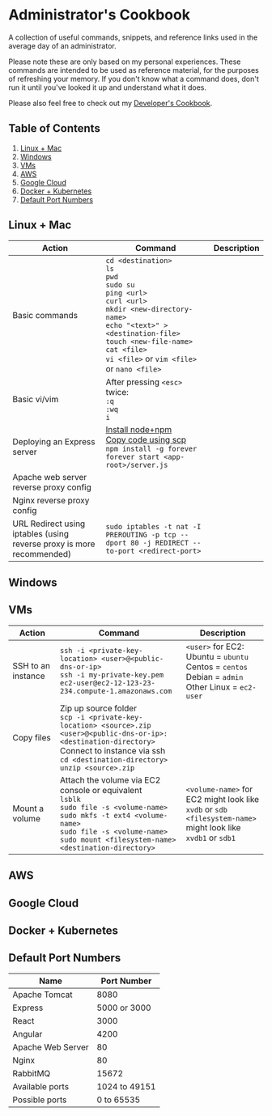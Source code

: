 # Administrator's Cookbook
A collection of useful commands, snippets, and reference links used in the average day of an administrator.

Please note these are only based on my personal experiences. 
These commands are intended to be used as reference material, for the purposes of refreshing your memory. If you don't know what a command does, don't run it until you've looked it up and understand what it does.

Please also feel free to check out my [Developer's Cookbook](https://github.com/liaocanada/Developers-Cookbook).

## Table of Contents
1. [Linux + Mac](#linux-mac)
2. [Windows](#windows)
3. [VMs](#vms)
4. [AWS](#aws)
5. [Google Cloud](#gcloud)
6. [Docker + Kubernetes](#docker-kubernetes)
7. [Default Port Numbers](#ports)

## <a name="linux-mac"></a> Linux + Mac
| Action                                                                   | Command                                                                                                                                                                                                                                                                 | Description |
|--------------------------------------------------------------------------|-------------------------------------------------------------------------------------------------------------------------------------------------------------------------------------------------------------------------------------------------------------------------|-------------|
| Basic commands                                                           | `cd <destination>`<br/> `ls`<br/> `pwd`<br/> `sudo su`<br/> `ping <url>`<br/> `curl <url>`<br/> `mkdir <new-directory-name>`<br/> `echo "<text>" > <destination-file>`<br/> `touch <new-file-name>`<br/> `cat <file>`<br/> `vi <file>` or `vim <file>` or `nano <file>` |             |
| Basic vi/vim                                                             | After pressing `<esc>` twice:<br/> `:q`<br/> `:wq`<br/> `i`                                                                                                                                                                                                             |             |
| Deploying an Express server                                              | [Install node+npm](https://github.com/liaocanada/Developers-Cookbook/blob/master/README.md#node---installation)<br/> [Copy code using scp](#)<br/> `npm install -g forever`<br/> `forever start <app-root>/server.js`<br/>                                              |             |
| Apache web server reverse  proxy config                                  |                                                                                                                                                                                                                                                                         |             |
| Nginx reverse proxy config                                               |                                                                                                                                                                                                                                                                         |             |
| URL Redirect using  iptables  (using reverse proxy  is more recommended) | `sudo iptables -t nat -I PREROUTING -p tcp --dport 80 -j REDIRECT --to-port <redirect-port>`                                                                                                                                                                            |             |

## Windows

## VMs
| Action             | Command                                                                                                                                                                                                                                 | Description                                                                                                         |
|--------------------|-----------------------------------------------------------------------------------------------------------------------------------------------------------------------------------------------------------------------------------------|---------------------------------------------------------------------------------------------------------------------|
| SSH to an instance | `ssh -i <private-key-location> <user>@<public-dns-or-ip>`<br/> `ssh -i my-private-key.pem ec2-user@ec2-12-123-23-234.compute-1.amazonaws.com`                                                                                           | `<user>` for EC2:<br/> Ubuntu = `ubuntu`<br/> Centos = `centos`<br/> Debian = `admin`<br/> Other Linux = `ec2-user` |
| Copy files         | Zip up source folder<br/> `scp -i <private-key-location> <source>.zip <user>@<public-dns-or-ip>:<destination-directory>`<br/> Connect to instance via ssh<br/> `cd <destination-directory>`<br/> `unzip <source>.zip`                   |                                                                                                                     |
| Mount a volume     | Attach the volume via EC2 console or equivalent<br/>`lsblk`<br/> `sudo file -s <volume-name>`<br/> `sudo mkfs -t ext4 <volume-name>`<br/> `sudo file -s <volume-name>`<br/> `sudo mount <filesystem-name> <destination-directory>`<br/> | `<volume-name>` for EC2 might look like `xvdb` or `sdb`<br/> `<filesystem-name>` might look like `xvdb1` or `sdb1`  |

## AWS

## <a name="gcloud"></a>Google Cloud

## <a name="docker-kubernetes"></a> Docker + Kubernetes

## <a name="ports"></a>Default Port Numbers
| Name              | Port Number   |
|-------------------|---------------|
| Apache Tomcat     | 8080          |
| Express           | 5000 or 3000  |
| React             | 3000          |
| Angular           | 4200          |
| Apache Web Server | 80            |
| Nginx             | 80            |
| RabbitMQ          | 15672         |
| Available ports   | 1024 to 49151 |
| Possible ports    | 0 to 65535    |

